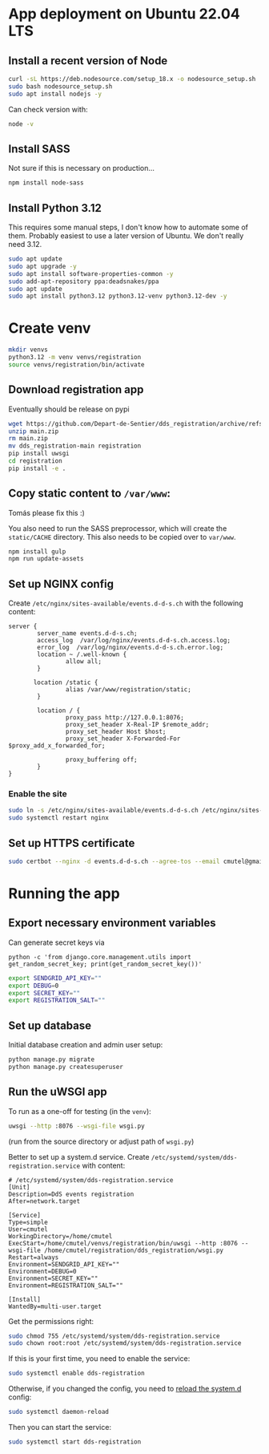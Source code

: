 # App deployment on Ubuntu 22.04 LTS

## Install a recent version of Node

```bash
curl -sL https://deb.nodesource.com/setup_18.x -o nodesource_setup.sh
sudo bash nodesource_setup.sh
sudo apt install nodejs -y
```

Can check version with:

```bash
node -v
```

## Install SASS

Not sure if this is necessary on production...

```bash
npm install node-sass
```

## Install Python 3.12

This requires some manual steps, I don't know how to automate some of them. Probably easiest to use a later version of Ubuntu. We don't really need 3.12.

```bash
sudo apt update
sudo apt upgrade -y
sudo apt install software-properties-common -y
sudo add-apt-repository ppa:deadsnakes/ppa
sudo apt update
sudo apt install python3.12 python3.12-venv python3.12-dev -y
```

# Create venv

```bash
mkdir venvs
python3.12 -m venv venvs/registration
source venvs/registration/bin/activate
```

## Download registration app

Eventually should be release on pypi

```bash
wget https://github.com/Depart-de-Sentier/dds_registration/archive/refs/heads/main.zip
unzip main.zip
rm main.zip
mv dds_registration-main registration
pip install uwsgi
cd registration
pip install -e .
```

## Copy static content to `/var/www`:

Tomás please fix this :)

You also need to run the SASS preprocessor, which will create the `static/CACHE` directory. This also needs to be copied over to `var/www`.

```bash
npm install gulp
npm run update-assets
```

## Set up NGINX config

Create `/etc/nginx/sites-available/events.d-d-s.ch` with the following content:

```
server {
        server_name events.d-d-s.ch;
        access_log  /var/log/nginx/events.d-d-s.ch.access.log;
        error_log  /var/log/nginx/events.d-d-s.ch.error.log;
        location ~ /.well-known {
                allow all;
        }

       location /static {
                alias /var/www/registration/static;
        }

        location / {
                proxy_pass http://127.0.0.1:8076;
                proxy_set_header X-Real-IP $remote_addr;
                proxy_set_header Host $host;
                proxy_set_header X-Forwarded-For $proxy_add_x_forwarded_for;

                proxy_buffering off;
        }
}
```

### Enable the site

```bash
sudo ln -s /etc/nginx/sites-available/events.d-d-s.ch /etc/nginx/sites-enabled/
sudo systemctl restart nginx
```

## Set up HTTPS certificate

```bash
sudo certbot --nginx -d events.d-d-s.ch --agree-tos --email cmutel@gmail.com
```

# Running the app

## Export necessary environment variables

Can generate secret keys via

    python -c 'from django.core.management.utils import get_random_secret_key; print(get_random_secret_key())'

```bash
export SENDGRID_API_KEY=""
export DEBUG=0
export SECRET_KEY=""
export REGISTRATION_SALT=""
```

## Set up database

Initial database creation and admin user setup:

```bash
python manage.py migrate
python manage.py createsuperuser
```

## Run the uWSGI app

To run as a one-off for testing (in the `venv`):

```bash
uwsgi --http :8076 --wsgi-file wsgi.py
```

(run from the source directory or adjust path of `wsgi.py`)

Better to set up a system.d service. Create `/etc/systemd/system/dds-registration.service` with content:

```
# /etc/systemd/system/dds-registration.service
[Unit]
Description=DdS events registration
After=network.target

[Service]
Type=simple
User=cmutel
WorkingDirectory=/home/cmutel
ExecStart=/home/cmutel/venvs/registration/bin/uwsgi --http :8076 --wsgi-file /home/cmutel/registration/dds_registration/wsgi.py
Restart=always
Environment=SENDGRID_API_KEY=""
Environment=DEBUG=0
Environment=SECRET_KEY=""
Environment=REGISTRATION_SALT=""

[Install]
WantedBy=multi-user.target
```

Get the permissions right:

```bash
sudo chmod 755 /etc/systemd/system/dds-registration.service
sudo chown root:root /etc/systemd/system/dds-registration.service
```

If this is your first time, you need to enable the service:

```bash
sudo systemctl enable dds-registration
```

Otherwise, if you changed the config, you need to [reload the system.d](https://www.freedesktop.org/software/systemd/man/latest/systemctl.html#daemon-reload) config:

```bash
sudo systemctl daemon-reload
```

Then you can start the service:

```bash
sudo systemctl start dds-registration
```
